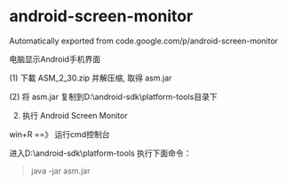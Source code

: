 # android-screen-monitor
Automatically exported from code.google.com/p/android-screen-monitor

电脑显示Android手机界面

(1) 下載 ASM_2_30.zip 并解压缩, 取得 asm.jar

(2) 将 asm.jar 复制到D:\android-sdk\platform-tools目录下

 

2. 执行 Android Screen Monitor

 win+R  ==》 运行cmd控制台

进入D:\android-sdk\platform-tools 执行下面命令：
> java -jar  asm.jar

